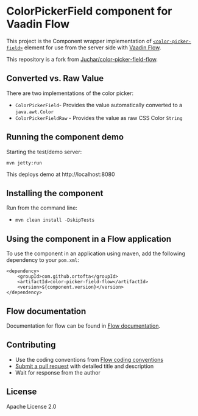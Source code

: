 # ColorPickerField component for Vaadin Flow

This project is the Component wrapper implementation of [`<color-picker-field>`](https://github.com/Juchar/color-picker-field) element
for use from the server side with [Vaadin Flow](https://github.com/vaadin/flow).

This repository is a fork from [Juchar/color-picker-field-flow](https://github.com/Juchar/color-picker-field-flow).

## Converted vs. Raw Value
There are two implementations of the color picker:
 - `ColorPickerField`- Provides the value automatically converted to a `java.awt.Color`
 - `ColorPickerFieldRaw` - Provides the value as raw CSS Color `String`

## Running the component demo
Starting the test/demo server:
```
mvn jetty:run
```

This deploys demo at http://localhost:8080

## Installing the component
Run from the command line:
- `mvn clean install -DskipTests`

## Using the component in a Flow application
To use the component in an application using maven,
add the following dependency to your `pom.xml`:
```
<dependency>
    <groupId>com.github.ortofta</groupId>
    <artifactId>color-picker-field-flow</artifactId>
    <version>${component.version}</version>
</dependency>
```

## Flow documentation
Documentation for flow can be found in [Flow documentation](https://github.com/vaadin/flow-and-components-documentation/blob/master/documentation/Overview.asciidoc).

## Contributing
- Use the coding conventions from [Flow coding conventions](https://github.com/vaadin/flow/tree/master/eclipse)
- [Submit a pull request](https://www.digitalocean.com/community/tutorials/how-to-create-a-pull-request-on-github) with detailed title and description
- Wait for response from the author

## License
Apache License 2.0
